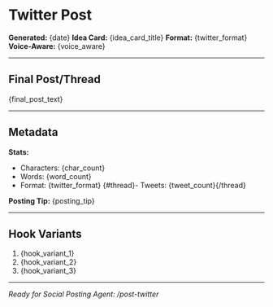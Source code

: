 # Twitter Post

**Generated:** {date}
**Idea Card:** {idea_card_title}
**Format:** {twitter_format}
**Voice-Aware:** {voice_aware}

---

## Final Post/Thread

{final_post_text}

---

## Metadata

**Stats:**

- Characters: {char_count}
- Words: {word_count}
- Format: {twitter_format}
  {#thread}- Tweets: {tweet_count}{/thread}

**Posting Tip:**
{posting_tip}

---

## Hook Variants

1. {hook_variant_1}
2. {hook_variant_2}
3. {hook_variant_3}

---

_Ready for Social Posting Agent: /post-twitter_
